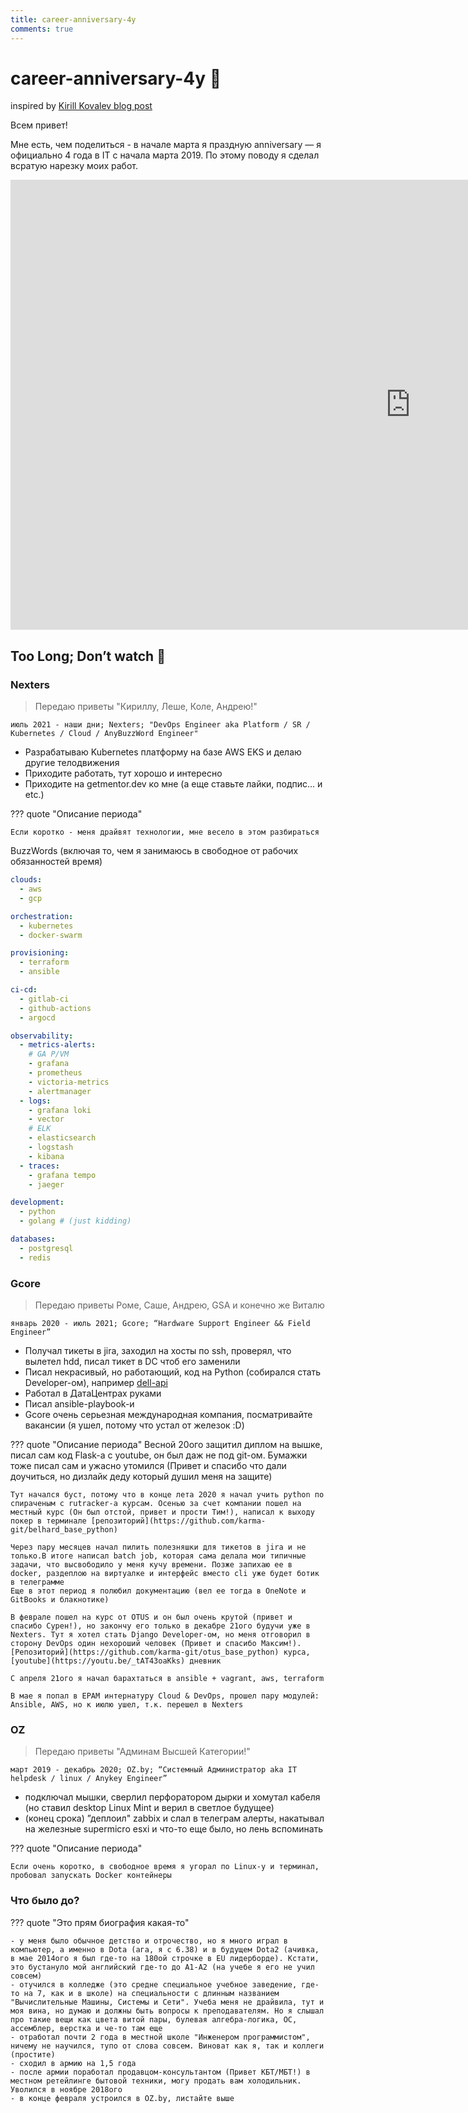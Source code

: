 ```yaml
---
title: career-anniversary-4y
comments: true
---
```


# career-anniversary-4y :tada:

inspired by [Kirill Kovalev blog post](https://t.me/k_devops/41)

Всем привет!

Мне есть, чем поделиться - в начале марта я праздную anniversary — я официально 4 года в IT с начала марта 2019. По этому поводу я сделал всратую нарезку моих работ.

<div class="video-wrapper">
  <iframe width="1280" height="720" src="https://www.youtube.com/embed/YphEmTb3AfY" frameborder="0" allowfullscreen></iframe>
</div>

## Too Long; Don’t watch 🤣

### Nexters

> Передаю приветы "Кириллу, Леше, Коле, Андрею!"

`июль 2021 - наши дни; Nexters; "DevOps Engineer aka Platform / SR / Kubernetes / Cloud / AnyBuzzWord Engineer"`

- Разрабатываю Kubernetes платформу на базе AWS EKS и делаю другие телодвижения
- Приходите работать, тут хорошо и интересно
- Приходите на getmentor.dev ко мне (а еще ставьте лайки, подпис... и etc.)

??? quote "Описание периода"

    Если коротко - меня драйвят технологии, мне весело в этом разбираться

BuzzWords (включая то, чем я занимаюсь в свободное от рабочих обязанностей время)
```yaml
clouds:
  - aws
  - gcp

orchestration:
  - kubernetes
  - docker-swarm

provisioning:
  - terraform
  - ansible

ci-cd:
  - gitlab-ci
  - github-actions
  - argocd

observability:
  - metrics-alerts:
    # GA P/VM
    - grafana
    - prometheus
    - victoria-metrics
    - alertmanager
  - logs:
    - grafana loki
    - vector
    # ELK
    - elasticsearch
    - logstash
    - kibana
  - traces:
    - grafana tempo
    - jaeger

development:
  - python
  - golang # (just kidding)

databases:
  - postgresql
  - redis
```

### Gcore

> Передаю приветы Роме, Саше, Андрею, GSA и конечно же Виталю

`январь 2020 - июль 2021; Gcore; “Hardware Support Engineer && Field Engineer”`

- Получал тикеты в jira, заходил на хосты по ssh, проверял, что вылетел hdd, писал тикет в DC чтоб его заменили
- Писал некрасивый, но работающий, код на Python (собирался стать Developer-ом), например [dell-api](https://github.com/karma-git/dell_warranty_status_api)
- Работал в ДатаЦентрах руками
- Писал ansible-playbook-и
- Gcore очень серьезная международная компания, посматривайте вакансии (я ушел, потому что устал от железок :D)

??? quote "Описание периода"
    Весной 20ого защитил диплом на вышке, писал сам код Flask-а с youtube, он был даж не под git-ом. Бумажки тоже писал сам и ужасно утомился (Привет и спасибо что дали доучиться, но дизлайк деду который душил меня на защите)

    Тут начался буст, потому что в конце лета 2020 я начал учить python по спираченым с rutracker-а курсам. Осенью за счет компании пошел на местный курс (Он был отстой, привет и прости Тим!), написал к выходу покер в терминале [репозиторий](https://github.com/karma-git/belhard_base_python)

    Через пару месяцев начал пилить полезняшки для тикетов в jira и не только.В итоге написал batch job, которая сама делала мои типичные задачи, что высвободило у меня кучу времени. Позже запихаю ее в docker, раздеплою на виртуалке и интерфейс вместо cli уже будет ботик в телеграмме
    Еще в этот период я полюбил документацию (вел ее тогда в OneNote и GitBooks и блакнотике)

    В феврале пошел на курс от OTUS и он был очень крутой (привет и спасибо Сурен!), но закончу его только в декабре 21ого будучи уже в Nexters. Тут я хотел стать Django Developer-ом, но меня отговорил в сторону DevOps один нехороший человек (Привет и спасибо Максим!). [Репозиторий](https://github.com/karma-git/otus_base_python) курса, [youtube](https://youtu.be/_tAT43oaKks) дневник

    С апреля 21ого я начал барахтаться в ansible + vagrant, aws, terraform

    В мае я попал в EPAM интернатуру Cloud & DevOps, прошел пару модулей: Ansible, AWS, но к июлю ушел, т.к. перешел в Nexters

### OZ

> Передаю приветы "Админам Высшей Категории!"

`март 2019 - декабрь 2020; OZ.by; “Системный Администратор aka IT helpdesk / linux / Anykey Engineer”`

- подключал мышки, cверлил перфоратором дырки и хомутал кабеля (но ставил desktop Linux Mint и верил в светлое будущее)
- (конец срока) ”деплоил" zabbix и слал в телеграм алерты, накатывал на железные supermicro esxi и что-то еще было, но лень вспоминать

??? quote "Описание периода"

    Если очень коротко, в свободное время я угорал по Linux-у и терминал, пробовал запускать Docker контейнеры

### Что было до?

??? quote "Это прям биография какая-то"

    - у меня было обычное детство и отрочество, но я много играл в компьютер, а именно в Dota (ага, я с 6.38) и в будущем Dota2 (ачивка, в мае 2014ого я был где-то на 180ой строчке в EU лидерборде). Кстати, это бустануло мой английский где-то до A1-A2 (на учебе я его не учил совсем)
    - отучился в колледже (это средне специальное учебное заведение, где-то на 7, как и в школе) на специальности с длинным названием "Вычислительные Машины, Системы и Сети". Учеба меня не драйвила, тут и моя вина, но думаю и должны быть вопросы к преподавателям. Но я слышал про такие вещи как цвета витой пары, булевая алгебра-логика, ОС, ассемблер, верстка и че-то там еще
    - отработал почти 2 года в местной школе "Инженером программистом", ничему не научился, тупо от слова совсем. Виноват как я, так и коллеги (простите)
    - сходил в армию на 1,5 года
    - после армии поработал продавцом-консультантом (Привет КБТ/МБТ!) в местном ретейлинге бытовой техники, могу продать вам холодильник. Уволился в ноябре 2018ого
    - в конце февраля устроился в OZ.by, листайте выше
